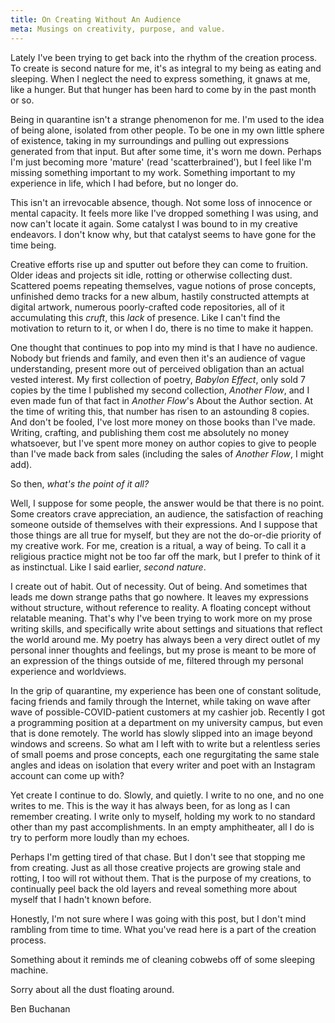 ```yaml
---
title: On Creating Without An Audience
meta: Musings on creativity, purpose, and value.
---
```


Lately I've been trying to get back into the rhythm of the creation process. To create is second nature for me, it's as integral to my being as eating and sleeping. When I neglect the need to express something, it gnaws at me, like a hunger. But that hunger has been hard to come by in the past month or so.
<br>

Being in quarantine isn't a strange phenomenon for me. I'm used to the idea of being alone, isolated from other people. To be one in my own little sphere of existence, taking in my surroundings and pulling out expressions generated from that input. But after some time, it's worn me down. Perhaps I'm just becoming more 'mature' (read 'scatterbrained'), but I feel like I'm missing something important to my work. Something important to my experience in life, which I had before, but no longer do.
<br>

This isn't an irrevocable absence, though. Not some loss of innocence or mental capacity. It feels more like I've dropped something I was using, and now can't locate it again. Some catalyst I was bound to in my creative endeavors. I don't know why, but that catalyst seems to have gone for the time being.
<br>

Creative efforts rise up and sputter out before they can come to fruition. Older ideas and projects sit idle, rotting or otherwise collecting dust. Scattered poems repeating themselves, vague notions of prose concepts, unfinished demo tracks for a new album, hastily constructed attempts at digital artwork, numerous poorly-crafted code repositories, all of it accumulating this _cruft_, this _lack_ of presence. Like I can't find the motivation to return to it, or when I do, there is no time to make it happen.
<br>

One thought that continues to pop into my mind is that I have no audience. Nobody but friends and family, and even then it's an audience of vague understanding, present more out of perceived obligation than an actual vested interest. My first collection of poetry, _Babylon Effect_, only sold 7 copies by the time I published my second collection, _Another Flow_, and I even made fun of that fact in _Another Flow_'s About the Author section. At the time of writing this, that number has risen to an astounding 8 copies. And don't be fooled, I've lost more money on those books than I've made. Writing, crafting, and publishing them cost me absolutely no money whatsoever, but I've spent more money on author copies to give to people than I've made back from sales (including the sales of _Another Flow_, I might add).
<br>

So then, _what's the point of it all?_
<br>

Well, I suppose for some people, the answer would be that there is no point. Some creators crave appreciation, an audience, the satisfaction of reaching someone outside of themselves with their expressions. And I suppose that those things are all true for myself, but they are not the do-or-die priority of my creative work. For me, creation is a ritual, a way of being. To call it a religious practice might not be too far off the mark, but I prefer to think of it as instinctual. Like I said earlier, _second nature_.
<br>

I create out of habit. Out of necessity. Out of being. And sometimes that leads me down strange paths that go nowhere. It leaves my expressions without structure, without reference to reality. A floating concept without relatable meaning. That's why I've been trying to work more on my prose writing skills, and specifically write about settings and situations that reflect the world around me. My poetry has always been a very direct outlet of my personal inner thoughts and feelings, but my prose is meant to be more of an expression of the things outside of me, filtered through my personal experience and worldviews.
<br>

In the grip of quarantine, my experience has been one of constant solitude, facing friends and family through the Internet, while taking on wave after wave of possible-COVID-patient customers at my cashier job. Recently I got a programming position at a department on my university campus, but even that is done remotely. The world has slowly slipped into an image beyond windows and screens. So what am I left with to write but a relentless series of small poems and prose concepts, each one regurgitating the same stale angles and ideas on isolation that every writer and poet with an Instagram account can come up with?
<br>

Yet create I continue to do. Slowly, and quietly. I write to no one, and no one writes to me. This is the way it has always been, for as long as I can remember creating. I write only to myself, holding my work to no standard other than my past accomplishments. In an empty amphitheater, all I do is try to perform more loudly than my echoes.
<br>

Perhaps I'm getting tired of that chase. But I don't see that stopping me from creating. Just as all those creative projects are growing stale and rotting, I too will rot without them. That is the purpose of my creations, to continually peel back the old layers and reveal something more about myself that I hadn't known before.
<br>

Honestly, I'm not sure where I was going with this post, but I don't mind rambling from time to time. What you've read here is a part of the creation process.
<br>

Something about it reminds me of cleaning cobwebs off of some sleeping machine.
<br>

Sorry about all the dust floating around.
<br>

<div class="attrib">
Ben Buchanan
</div>
